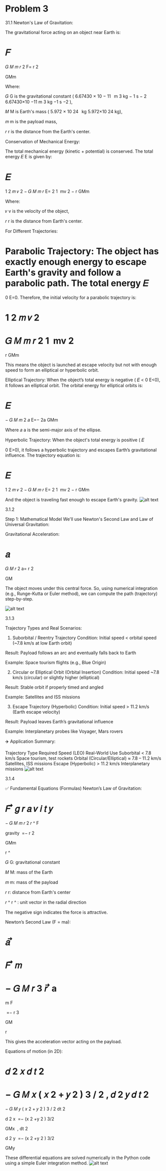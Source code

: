 # Problem 3
31.1
Newton's Law of Gravitation:

The gravitational force acting on an object near Earth is:

𝐹
=
𝐺
𝑀
𝑚
𝑟
2
F= 
r 
2
 
GMm
​
 
Where:

𝐺
G is the gravitational constant (
6.67430
×
10
−
11
 
m
3
kg
−
1
s
−
2
6.67430×10 
−11
 m 
3
 kg 
−1
 s 
−2
 ),

𝑀
M is Earth's mass (
5.972
×
10
24
 
kg
5.972×10 
24
 kg),

𝑚
m is the payload mass,

𝑟
r is the distance from the Earth's center.

Conservation of Mechanical Energy:

The total mechanical energy (kinetic + potential) is conserved. The total energy 
𝐸
E is given by:

𝐸
=
1
2
𝑚
𝑣
2
−
𝐺
𝑀
𝑚
𝑟
E= 
2
1
​
 mv 
2
 − 
r
GMm
​
 
Where:

𝑣
v is the velocity of the object,

𝑟
r is the distance from Earth's center.

For Different Trajectories:

Parabolic Trajectory: The object has exactly enough energy to escape Earth's gravity and follow a parabolic path. The total energy 
𝐸
=
0
E=0. Therefore, the initial velocity for a parabolic trajectory is:

1
2
𝑚
𝑣
2
=
𝐺
𝑀
𝑚
𝑟
2
1
​
 mv 
2
 = 
r
GMm
​
 
This means the object is launched at escape velocity but not with enough speed to form an elliptical or hyperbolic orbit.

Elliptical Trajectory: When the object’s total energy is negative (
𝐸
<
0
E<0), it follows an elliptical orbit. The orbital energy for elliptical orbits is:

𝐸
=
−
𝐺
𝑀
𝑚
2
𝑎
E=− 
2a
GMm
​
 
Where 
𝑎
a is the semi-major axis of the ellipse.

Hyperbolic Trajectory: When the object's total energy is positive (
𝐸
>
0
E>0), it follows a hyperbolic trajectory and escapes Earth’s gravitational influence. The trajectory equation is:

𝐸
=
1
2
𝑚
𝑣
2
−
𝐺
𝑀
𝑚
𝑟
E= 
2
1
​
 mv 
2
 − 
r
GMm
​
 
And the object is traveling fast enough to escape Earth's gravity.
![alt text](image-3.png)

3.1.2

Step 1: Mathematical Model
We'll use Newton's Second Law and Law of Universal Gravitation:

Gravitational Acceleration:

𝑎
=
𝐺
𝑀
𝑟
2
a= 
r 
2
 
GM
​
 
The object moves under this central force. So, using numerical integration (e.g., Runge-Kutta or Euler method), we can compute the path (trajectory) step-by-step.

![alt text](image-4.png)


3.1.3

Trajectory Types and Real Scenarios:
1. Suborbital / Reentry Trajectory
Condition: Initial speed < orbital speed (~7.8 km/s at low Earth orbit)

Result: Payload follows an arc and eventually falls back to Earth

Example: Space tourism flights (e.g., Blue Origin)

2. Circular or Elliptical Orbit (Orbital Insertion)
Condition: Initial speed ~7.8 km/s (circular) or slightly higher (elliptical)

Result: Stable orbit if properly timed and angled

Example: Satellites and ISS missions

3. Escape Trajectory (Hyperbolic)
Condition: Initial speed > 11.2 km/s (Earth escape velocity)

Result: Payload leaves Earth’s gravitational influence

Example: Interplanetary probes like Voyager, Mars rovers

✈️ Application Summary:

Trajectory Type	Required Speed (LEO)	Real-World Use
Suborbital	< 7.8 km/s	Space tourism, test rockets
Orbital (Circular/Elliptical)	≈ 7.8 – 11.2 km/s	Satellites, ISS missions
Escape (Hyperbolic)	> 11.2 km/s	Interplanetary missions
![alt text](image-6.png)



3.1.4

✅ Fundamental Equations (Formulas)
Newton’s Law of Gravitation:

𝐹
⃗
𝑔
𝑟
𝑎
𝑣
𝑖
𝑡
𝑦
=
−
𝐺
𝑀
𝑚
𝑟
2
𝑟
^
F
  
gravity
​
 =− 
r 
2
 
GMm
​
  
r
^
 
𝐺
G: gravitational constant

𝑀
M: mass of the Earth

𝑚
m: mass of the payload

𝑟
r: distance from Earth's center

𝑟
^
r
^
 : unit vector in the radial direction

The negative sign indicates the force is attractive.

Newton’s Second Law (F = ma):

𝑎
⃗
=
𝐹
⃗
𝑚
=
−
𝐺
𝑀
𝑟
3
𝑟
⃗
a
 = 
m
F
 
​
 =− 
r 
3
 
GM
​
  
r
 
This gives the acceleration vector acting on the payload.

Equations of motion (in 2D):

𝑑
2
𝑥
𝑑
𝑡
2
=
−
𝐺
𝑀
𝑥
(
𝑥
2
+
𝑦
2
)
3
/
2
,
𝑑
2
𝑦
𝑑
𝑡
2
=
−
𝐺
𝑀
𝑦
(
𝑥
2
+
𝑦
2
)
3
/
2
dt 
2
 
d 
2
 x
​
 =− 
(x 
2
 +y 
2
 ) 
3/2
 
GMx
​
 , 
dt 
2
 
d 
2
 y
​
 =− 
(x 
2
 +y 
2
 ) 
3/2
 
GMy
​
 
These differential equations are solved numerically in the Python code using a simple Euler integration method.
![alt text](image-7.png)
